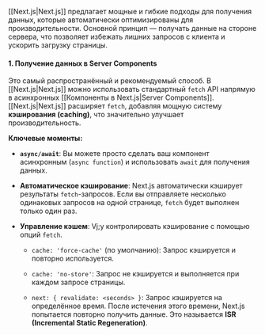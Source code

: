 [[Next.js|Next.js]] предлагает мощные и гибкие подходы для получения данных, которые автоматически оптимизированы для производительности. Основной принцип — получать данные на стороне сервера, что позволяет избежать лишних запросов с клиента и ускорить загрузку страницы.

#### 1. Получение данных в Server Components

Это самый распространённый и рекомендуемый способ. В [[Next.js|Next.js]] можно использовать стандартный `fetch` API напрямую в асинхронных [[Компоненты в Next.js|Server Components]]. [[Next.js|Next.js]] расширяет `fetch`, добавляя мощную систему **кэширования (caching)**, что значительно улучшает производительность.

**Ключевые моменты:**

- **`async/await`**: Вы можете просто сделать ваш компонент асинхронным (`async function`) и использовать `await` для получения данных.
    
- **Автоматическое кэширование**: Next.js автоматически кэширует результаты `fetch`-запросов. Если вы отправляете несколько одинаковых запросов на одной странице, `fetch` будет выполнен только один раз.
    
- **Управление кэшем**: Vj;y контролировать кэширование с помощью опций `fetch`.
    
    - `cache: 'force-cache'` (по умолчанию): Запрос кэшируется и повторно используется.
        
    - `cache: 'no-store'`: Запрос не кэшируется и выполняется при каждом запросе страницы.
        
    - `next: { revalidate: <seconds> }`: Запрос кэшируется на определённое время. После истечения этого времени, Next.js попытается повторно получить данные. Это называется **ISR (Incremental Static Regeneration)**.